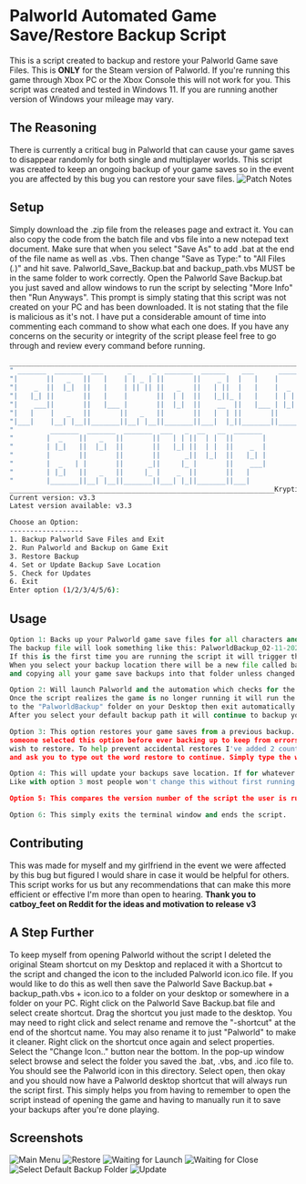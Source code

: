 # Palworld Automated Game Save/Restore Backup Script

This is a script created to backup and restore your Palworld Game save Files. This is **ONLY** for the Steam version of Palworld. If you're running this game through Xbox PC or the Xbox Console this will not work for you. This script was created and tested in Windows 11. If you are running another version of Windows your mileage may vary.


## The Reasoning
There is currently a critical bug in Palworld that can cause your game saves to disappear randomly for both single and multiplayer worlds. This script was created to keep an ongoing backup of your game saves so in the event you are affected by this bug you can restore your save files.
![Patch Notes](https://michaelreynolds.tech/wp-content/uploads/2024/07/bug2.jpg)

## Setup

Simply download the .zip file from the releases page and extract it. You can also copy the code from the batch file and vbs file into a new notepad text document. Make sure that when you select "Save As" to add .bat at the end of the file name as well as .vbs. Then change "Save as Type:" to "All Files (*.*)" and hit save. Palworld_Save_Backup.bat and backup_path.vbs MUST be in the same folder to work correctly. Open the Palworld Save Backup.bat you just saved and allow windows to run the script by selecting "More Info" then "Run Anyways". This prompt is simply stating that this script was not created on your PC and has been downloaded. It is not stating that the file is malicious as it's not. I have put a considerable amount of time into commenting each command to show what each one does. If you have any concerns on the security or integrity of the script please feel free to go through and review every command before running.

```bash
___________________________________________________________________________
" _______  _______  ___      _     _  _______  ______    ___      ______  "
"|       ||   _   ||   |    | | _ | ||       ||    _ |  |   |    |      | "
"|    _  ||  |_|  ||   |    | || || ||   _   ||   | ||  |   |    |  _    |"
"|   |_| ||       ||   |    |       ||  | |  ||   |_||_ |   |    | | |   |"
"|    ___||       ||   |___ |       ||  |_|  ||    __  ||   |___ | |_|   |"
"|   |    |   _   ||       ||   _   ||       ||   |  | ||       ||       |"
"|___|    |__| |__||_______||__| |__||_______||___|  |_||_______||______| "
"         _______  _______  _______  ___   _  __   __  _______            "
"        |  _    ||   _   ||       ||   | | ||  | |  ||       |           "
"        | |_|   ||  |_|  ||       ||   |_| ||  | |  ||    _  |           "
"        |       ||       ||       ||      _||  |_|  ||   |_| |           "
"        |  _   | |       ||      _||     |_ |       ||    ___|           "
"        | |_|   ||   _   ||     |_ |    _  ||       ||   |               "
"        |_______||__| |__||_______||___| |_||_______||___|               "
_________________________________________________________________Kryptide__
Current version: v3.3
Latest version available: v3.3

Choose an Option:
------------------
1. Backup Palworld Save Files and Exit
2. Run Palworld and Backup on Game Exit
3. Restore Backup
4. Set or Update Backup Save Location
5. Check for Updates
6. Exit
Enter option (1/2/3/4/5/6):


```

## Usage

```python
Option 1: Backs up your Palworld game save files for all characters and all worlds in a compressed .zip file. These files are named according to the date and time in which the backup took place in a 12-hour format.
The backup file will look something like this: PalworldBackup_02-11-2024_02-10-18-AM.zip. MONTH-DAY-YEAR_HOUR-MINUTE-SECOND-AM/PM.
If this is the first time you are running the script it will trigger the backup_path.vbs script to run. This will allow you to select the location you wish to save your backups to.
When you select your backup location there will be a new file called backup_path.txt created. This tells the script which location to save all backups to for future subsequent script runs essentially setting the path you chose as the default backup save location
and copying all your game save backups into that folder unless changed using option 4. 

Option 2: Will launch Palworld and the automation which checks for the game to be closed.
Once the script realizes the game is no longer running it will run the backup script and copy your game save files 
to the "PalworldBackup" folder on your Desktop then exit automatically. As with option 1, if you have never set your default backup folder then once the game closes the script will let you know that no backup path has been set and will ask you to select one.
After you select your default backup path it will continue to backup your saves.

Option 3: This option restores your game saves from a previous backup. If you have never selected a backup path it will ask you to select your backup path before proceeding though you probably wont see this as restoring a backup without ever creating one wouldn't make much sense though I did add this just in case
someone selected this option before ever backing up to keep from errors. In normal usuage you will have several backups to choose from. This option will list all the backups in your default backup folder. Each backup zip will have a corresponding number. Simple select the number that corresponds to the backup you
wish to restore. To help prevent accidental restores I've added 2 counter measures. First after selecting the backup you wish to restore it will ask are you sure you wish to restore that backup. Type Y for Yes and N for No. If you select Y it will then warn you that ALL characters and ALL worlds will be restored
and ask you to type out the word restore to continue. Simply type the word restore and your save files will be restored to the day and time listed in the backups file name.

Option 4: This will update your backups save location. If for whatever reason you need to change the default location the script uses for backing up your saves you can use this option to easily change it. If for whatever reason you have never selected a default backup folder it will prompt you that you need to create one. 
Like with option 3 most people won't change this without first running and backup and having a default save location already but just in case I created it to keep from errors occurring.

Option 5: This compares the version number of the script the user is running to the latest version released on this repo. If the users script version is lower than the repos it will alert the user and download the latest version straight from the repo. If the users script version is the same or higher than the one in the repo it will alert the user that they are currently up to date.

Option 6: This simply exits the terminal window and ends the script.
```

## Contributing

This was made for myself and my girlfriend in the event we were affected by this bug but figured I would share in case it would be helpful for others.
This script works for us but any recommendations that can make this more efficient or effective I'm more than open to hearing.
**Thank you to catboy_feet on Reddit for the ideas and motivation to release v3**


## A Step Further

To keep myself from opening Palworld without the script I deleted the original Steam shortcut on my Desktop and replaced it with a Shortcut to the script and changed the icon to the included Palworld icon.ico file. If you would like to do this as well then save the Palworld Save Backup.bat + backup_path.vbs + icon.ico to a folder on your desktop or somewhere in a folder on your PC. Right click on the Palworld Save Backup.bat file and select create shortcut. Drag the shortcut you just made to the desktop. You may need to right click and select rename and remove the "-shortcut" at the end of the shortcut name. You may also rename it to just "Palworld" to make it cleaner. Right click on the shortcut once again and select properties. Select the "Change Icon.." button near the bottom. In the pop-up window select browse and select the folder you saved the .bat, .vbs, and .ico file to. You should see the Palworld icon in this directory. Select open, then okay and you should now have a Palworld desktop shortcut that will always run the script first. This simply helps you from having to remember to open the script instead of opening the game and having to manually run it to save your backups after you're done playing.

## Screenshots


![Main Menu](https://michaelreynolds.tech/wp-content/uploads/2024/04/main_menu_v3.3.png)
![Restore](https://michaelreynolds.tech/wp-content/uploads/2024/02/restore.png)
![Waiting for Launch](https://michaelreynolds.tech/wp-content/uploads/2024/07/launch1.png)
![Waiting for Close](https://michaelreynolds.tech/wp-content/uploads/2024/07/close1.png)
![Select Default Backup Folder](https://michaelreynolds.tech/wp-content/uploads/2024/07/selection1.png)
![Update](https://michaelreynolds.tech/wp-content/uploads/2024/04/update.png)

